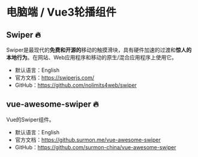 # 电脑端 / Vue3轮播组件

## Swiper 🔥

Swiper是最现代的**免费和开源的**移动的触摸滑块，具有硬件加速的过渡和**惊人的本地行为**。在网站、Web应用程序和移动的原生/混合应用程序上使用它。

- 默认语言：English
- 官方文档：https://swiperjs.com/
- GitHub：https://github.com/nolimits4web/swiper

## vue-awesome-swiper 🔥

Vue的Swiper组件。

- 默认语言：English
- 官方文档：https://github.surmon.me/vue-awesome-swiper
- GitHub：https://github.com/surmon-china/vue-awesome-swiper

